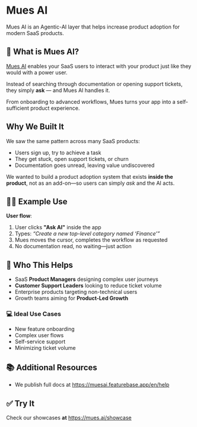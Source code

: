 # Mues AI
Mues AI is an Agentic-AI layer that helps increase product adoption for modern SaaS products.

## 🚀 What is Mues AI?

[Mues AI](https://mues.ai/) enables your SaaS users to interact with your product just like they would with a power user.

Instead of searching through documentation or opening support tickets, they simply **ask** — and Mues AI handles it.

From onboarding to advanced workflows, Mues turns your app into a self-sufficient product experience.

## Why We Built It

We saw the same pattern across many SaaS products:

- Users sign up, try to achieve a task
- They get stuck, open support tickets, or churn
- Documentation goes unread, leaving value undiscovered

We wanted to build a product adoption system that exists **inside the product**, not as an add-on—so users can simply *ask* and the AI acts.


## 👩‍💻 Example Use

**User flow**:

1. User clicks **"Ask AI"** inside the app
2. Types: *“Create a new top-level category named ‘Finance’”*
3. Mues moves the cursor, completes the workflow as requested
4. No documentation read, no waiting—just action

## 🎯 Who This Helps

- SaaS **Product Managers** designing complex user journeys
- **Customer Support Leaders** looking to reduce ticket volume
- Enterprise products targeting non-technical users
- Growth teams aiming for **Product-Led Growth**

### 💻 Ideal Use Cases

- New feature onboarding
- Complex user flows
- Self-service support
- Minimizing ticket volume

## 📚 Additional Resources

- We publish full docs at https://muesai.featurebase.app/en/help

## ✅ Try It

Check our showcases **at** https://mues.ai/showcase
